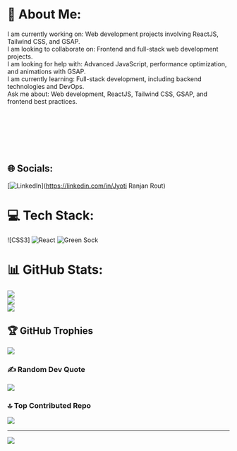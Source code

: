 # 💫 About Me:
I am currently working on: Web development projects involving ReactJS, Tailwind CSS, and GSAP.<br>I am looking to collaborate on: Frontend and full-stack web development projects.<br>I am looking for help with: Advanced JavaScript, performance optimization, and animations with GSAP.<br>I am currently learning: Full-stack development, including backend technologies and DevOps.<br>Ask me about: Web development, ReactJS, Tailwind CSS, GSAP, and frontend best practices.<br><br><br><br><br><br><br>


## 🌐 Socials:
[![LinkedIn](https://img.shields.io/badge/LinkedIn-%230077B5.svg?logo=linkedin&logoColor=white)](https://linkedin.com/in/Jyoti Ranjan Rout) 

# 💻 Tech Stack:
![CSS3] ![React](https://img.shields.io/badge/react-%2320232a.svg?style=for-the-badge&logo=react&logoColor=%2361DAFB) ![Green Sock](https://img.shields.io/badge/green%20sock-88CE02?style=for-the-badge&logo=greensock&logoColor=white)
# 📊 GitHub Stats:
![](https://github-readme-stats.vercel.app/api?username=Rinturanjan&theme=dark&hide_border=false&include_all_commits=true&count_private=true)<br/>
![](https://github-readme-streak-stats.herokuapp.com/?user=Rinturanjan&theme=dark&hide_border=false)<br/>
![](https://github-readme-stats.vercel.app/api/top-langs/?username=Rinturanjan&theme=dark&hide_border=false&include_all_commits=true&count_private=true&layout=compact)

## 🏆 GitHub Trophies
![](https://github-profile-trophy.vercel.app/?username=Rinturanjan&theme=radical&no-frame=false&no-bg=true&margin-w=4)

### ✍️ Random Dev Quote
![](https://quotes-github-readme.vercel.app/api?type=horizontal&theme=radical)

### 🔝 Top Contributed Repo
![](https://github-contributor-stats.vercel.app/api?username=Rinturanjan&limit=5&theme=dark&combine_all_yearly_contributions=true)

---
[![](https://visitcount.itsvg.in/api?id=Rinturanjan&icon=0&color=0)](https://visitcount.itsvg.in)

<!-- Proudly created with GPRM ( https://gprm.itsvg.in ) -->
